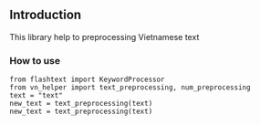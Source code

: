 ## Introduction
This library help to preprocessing Vietnamese text
### How to use
```
from flashtext import KeywordProcessor
from vn_helper import text_preprocessing, num_preprocessing
text = "text"
new_text = text_preprocessing(text)
new_text = text_preprocessing(text)
```
